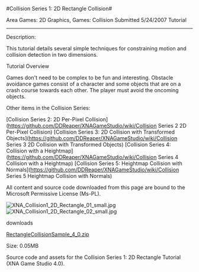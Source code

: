 #Collision Series 1: 2D Rectangle Collision#

Area
Games: 2D Graphics, Games: Collision
Submitted
5/24/2007
Tutorial

---

Description:

This tutorial details several simple techniques for constraining motion and collision detection in two dimensions.

Tutorial Overview

Games don't need to be complex to be fun and interesting. Obstacle avoidance games consist of a character and some objects that are on a crash course towards each other. The player must avoid the oncoming objects.


Other items in the Collision Series:

[Collision Series 2: 2D Per-Pixel Collision](https://github.com/DDReaper/XNAGameStudio/wiki/Collision Series 2 2D Per-Pixel Collision)
[Collision Series 3: 2D Collision with Transformed Objects](https://github.com/DDReaper/XNAGameStudio/wiki/Collision Series 3 2D Collision with Transformed Objects)
[Collision Series 4: Collision with a Heightmap](https://github.com/DDReaper/XNAGameStudio/wiki/Collision Series 4 Collision with a Heightmap)
[Collision Series 5: Heightmap Collision with Normals](https://github.com/DDReaper/XNAGameStudio/wiki/Collision Series 5 Heightmap Collision with Normals)


All content and source code downloaded from this page are bound to the Microsoft Permissive License (Ms-PL).

![XNA_Collision1_2D_Rectangle_01_small.jpg](https://github.com/DDReaper/XNAGameStudio/blob/master/Images/XNA_Collision1_2D_Rectangle_01_small.jpg)![XNA_Collision1_2D_Rectangle_02_small.jpg](https://github.com/DDReaper/XNAGameStudio/blob/master/Images/XNA_Collision1_2D_Rectangle_02_small.jpg)	


downloads

[RectangleCollisionSample_4_0.zip](https://github.com/DDReaper/XNAGameStudio/blob/master/Samples/RectangleCollisionSample_4_0.zip?raw=true)

Size: 0.05MB

Source code and assets for the Collision Series 1: 2D Rectangle Tutorial (XNA Game Studio 4.0). 
